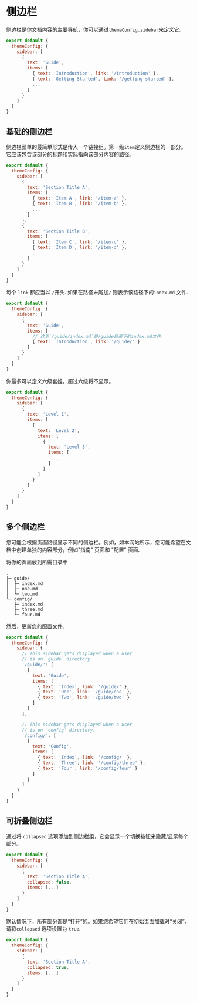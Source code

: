 # 侧边栏

侧边栏是你文档内容的主要导航，你可以通过[`themeConfig.sidebar`](/config/theme-configs#sidebar)来定义它.

```js
export default {
  themeConfig: {
    sidebar: [
      {
        text: 'Guide',
        items: [
          { text: 'Introduction', link: '/introduction' },
          { text: 'Getting Started', link: '/getting-started' },
          ...
        ]
      }
    ]
  }
}
```

## 基础的侧边栏

侧边栏菜单的最简单形式是传入一个链接组。第一级`item`定义侧边栏的一部分。它应该包含该部分的标题和实际指向该部分内容的路径。

```js
export default {
  themeConfig: {
    sidebar: [
      {
        text: 'Section Title A',
        items: [
          { text: 'Item A', link: '/item-a' },
          { text: 'Item B', link: '/item-b' },
          ...
        ]
      },
      {
        text: 'Section Title B',
        items: [
          { text: 'Item C', link: '/item-c' },
          { text: 'Item D', link: '/item-d' },
          ...
        ]
      }
    ]
  }
}
```

每个 `link` 都应当以 `/`开头. 如果在路径末尾加`/` 则表示该路径下的`index.md` 文件.

```js
export default {
  themeConfig: {
    sidebar: [
      {
        text: 'Guide',
        items: [
          // 这里`/guide/index.md`是/guide目录下的index.md文件.
          { text: 'Introduction', link: '/guide/' }
        ]
      }
    ]
  }
}
```

你最多可以定义六级套娃，超过六级将不显示。

```js
export default {
  themeConfig: {
    sidebar: [
      {
        text: 'Level 1',
        items: [
          {
            text: 'Level 2',
            items: [
              {
                text: 'Level 3',
                items: [
                  ...
                ]
              }
            ]
          }
        ]
      }
    ]
  }
}
```

## 多个侧边栏

您可能会根据页面路径显示不同的侧边栏。例如，如本网站所示，您可能希望在文档中创建单独的内容部分，例如"指南" 页面和 "配置" 页面.

将你的页面放到所需目录中

```
.
├─ guide/
│  ├─ index.md
│  ├─ one.md
│  └─ two.md
└─ config/
   ├─ index.md
   ├─ three.md
   └─ four.md
```

然后，更新您的配置文件。

```js
export default {
  themeConfig: {
    sidebar: {
      // This sidebar gets displayed when a user
      // is on `guide` directory.
      '/guide/': [
        {
          text: 'Guide',
          items: [
            { text: 'Index', link: '/guide/' },
            { text: 'One', link: '/guide/one' },
            { text: 'Two', link: '/guide/two' }
          ]
        }
      ],

      // This sidebar gets displayed when a user
      // is on `config` directory.
      '/config/': [
        {
          text: 'Config',
          items: [
            { text: 'Index', link: '/config/' },
            { text: 'Three', link: '/config/three' },
            { text: 'Four', link: '/config/four' }
          ]
        }
      ]
    }
  }
}
```

## 可折叠侧边栏

通过将 `collapsed` 选项添加到侧边栏组，它会显示一个切换按钮来隐藏/显示每个部分。

```js
export default {
  themeConfig: {
    sidebar: [
      {
        text: 'Section Title A',
        collapsed: false,
        items: [...]
      }
    ]
  }
}
```

默认情况下，所有部分都是“打开”的。如果您希望它们在初始页面加载时“关闭”，请将`collapsed` 选项设置为 `true`.

```js
export default {
  themeConfig: {
    sidebar: [
      {
        text: 'Section Title A',
        collapsed: true,
        items: [...]
      }
    ]
  }
}
```
